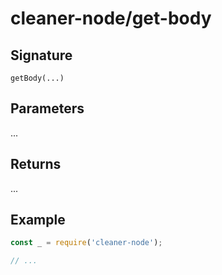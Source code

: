 # cleaner-node/get-body

## Signature

`getBody(...)`

## Parameters

...

## Returns

...

## Example

```javascript
const _ = require('cleaner-node');

// ...
```

